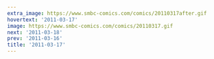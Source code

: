 ```yaml
---
extra_image: https://www.smbc-comics.com/comics/20110317after.gif
hovertext: '2011-03-17'
image: https://www.smbc-comics.com/comics/20110317.gif
next: '2011-03-18'
prev: '2011-03-16'
title: '2011-03-17'
---
```

